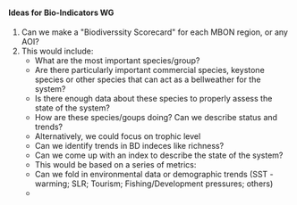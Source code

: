 #### Ideas for Bio-Indicators WG

1. Can we make a "Biodiverssity Scorecard" for each MBON region, or any AOI?
2. This would include:
   - What are the most important species/group?
   - Are there particularly important commercial species, keystone species or other species that can act as a bellweather for the system?
   - Is there enough data about these species to properly assess the state of the system?
   - How are these species/goups doing? Can we describe status and trends?
   - Alternatively, we could focus on trophic level
   - Can we identify trends in BD indeces like richness?
   - Can we come up with an index to describe the state of the system?
   - This would be based on a series of metrics:
   - Can we fold in environmental data or demographic trends (SST - warming; SLR; Tourism; Fishing/Development pressures; others)
   - 
